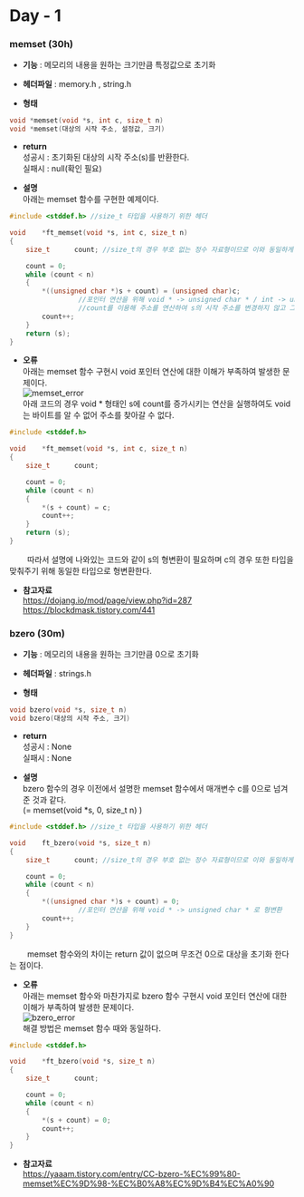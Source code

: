 # Day - 1

### memset (30h)
* **기능** : 메모리의 내용을 원하는 크기만큼 특정값으로 초기화

* **헤더파일** : memory.h , string.h

* **형태**

```c
void *memset(void *s, int c, size_t n)
void *memset(대상의 시작 주소, 설정값, 크기)
```

* **return**<br/>
성공시 : 초기화된 대상의 시작 주소(s)를 반환한다.<br/>
실패시 : null(확인 필요)<br/>

* **설명**<br/>
아래는 memset 함수를 구현한 예제이다.
```c
#include <stddef.h> //size_t 타입을 사용하기 위한 헤더

void	*ft_memset(void *s, int c, size_t n)
{
	size_t		count; //size_t의 경우 부호 없는 정수 자료형이므로 이와 동일하게 타입을 설정

	count = 0;
	while (count < n)
	{
		*((unsigned char *)s + count) = (unsigned char)c;
                 //포인터 연산을 위해 void * -> unsigned char * / int -> unsigned char 로 형변환
                 //count를 이용해 주소를 연산하여 s의 시작 주소를 변경하지 않고 그대로 유지
		count++;
	}
	return (s);
}
```

* **오류**<br/>
아래는 memset 함수 구현시 void 포인터 연산에 대한 이해가 부족하여 발생한 문제이다.<br/>
![memset_error](https://user-images.githubusercontent.com/48250370/102788204-9d444180-43e5-11eb-9763-561b8424c38f.png)<br/>
아래 코드의 경우 void * 형태인 s에 count를 증가시키는 연산을 실행하여도 void 는 바이트를 알 수 없어 주소를 찾아갈 수 없다.<br/>
```c
#include <stddef.h>

void	*ft_memset(void *s, int c, size_t n)
{
	size_t		count;

	count = 0;
	while (count < n)
	{
		*(s + count) = c;
		count++;
	}
	return (s);
}
```
&nbsp;&nbsp;&nbsp;&nbsp;&nbsp;&nbsp;&nbsp; 따라서 설명에 나와있는 코드와 같이 s의 형변환이 필요하며 c의 경우 또한 타입을 맞춰주기 위해 동일한 타입으로 형변환한다.<br/>

* **참고자료**<br/>
https://dojang.io/mod/page/view.php?id=287<br/>
https://blockdmask.tistory.com/441<br/>

### bzero (30m)
* **기능** : 메모리의 내용을 원하는 크기만큼 0으로 초기화

* **헤더파일** : strings.h

* **형태**

```c
void bzero(void *s, size_t n)
void bzero(대상의 시작 주소, 크기)
```

* **return**<br/>
성공시 : None<br/>
실패시 : None<br/>

* **설명**<br/>
bzero 함수의 경우 이전에서 설명한 memset 함수에서 매개변수 c를 0으로 넘겨준 것과 같다.<br/>
(= memset(void *s, 0, size_t n) )

```c
#include <stddef.h> //size_t 타입을 사용하기 위한 헤더

void	ft_bzero(void *s, size_t n)
{
	size_t		count; //size_t의 경우 부호 없는 정수 자료형이므로 이와 동일하게 타입을 설정

	count = 0;
	while (count < n)
	{
		*((unsigned char *)s + count) = 0;
                 //포인터 연산을 위해 void * -> unsigned char * 로 형변환
		count++;
	}
}
```
&nbsp;&nbsp;&nbsp;&nbsp;&nbsp;&nbsp;&nbsp; memset 함수와의 차이는 return 값이 없으며 무조건 0으로 대상을 초기화 한다는 점이다.

* **오류**<br/>
아래는 memset 함수와 마찬가지로 bzero 함수 구현시 void 포인터 연산에 대한 이해가 부족하여 발생한 문제이다.<br/>
![bzero_error](https://user-images.githubusercontent.com/48250370/102789300-45a6d580-43e7-11eb-819c-eeea34b8b5b6.png)<br/>
해결 방법은 memset 함수 때와 동일하다.<br/>
```c
#include <stddef.h>

void	*ft_bzero(void *s, size_t n)
{
	size_t		count;

	count = 0;
	while (count < n)
	{
		*(s + count) = 0;
		count++;
	}
}
```

* **참고자료**<br/>
https://yaaam.tistory.com/entry/CC-bzero-%EC%99%80-memset%EC%9D%98-%EC%B0%A8%EC%9D%B4%EC%A0%90

<br/>
